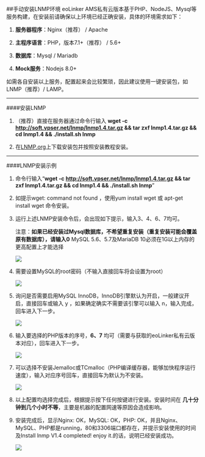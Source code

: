 ##手动安装LNMP环境
eoLinker AMS私有云版本基于PHP、NodeJS、Mysql等服务构建，在安装前请确保以上环境已经正确安装，具体的环境需求如下：

1. **服务器程序**：Nginx（推荐） / Apache

2. **主程序语言**：PHP，版本7.1+（推荐） / 5.6+

3. **数据库**：Mysql / Mariadb

4. **Mock服务**：Nodejs 8.0+

如需各自安装以上服务，配置起来会比较繁琐，因此建议使用一键安装包，如LNMP（推荐）/ LAMP。

---

####安装LNMP

1. （推荐）直接在服务器通过命令行输入 **wget -c http://soft.vpser.net/lnmp/lnmp1.4.tar.gz && tar zxf lnmp1.4.tar.gz && cd lnmp1.4 && ./install.sh lnmp**

2. 在[LNMP.org](https://lnmp.org/ "LNMP.org")上下载安装包并按照安装教程安装。

---

####LNMP安装示例

1. 命令行输入“**wget -c http://soft.vpser.net/lnmp/lnmp1.4.tar.gz && tar zxf lnmp1.4.tar.gz && cd lnmp1.4 && ./install.sh lnmp**”

2. 如提示wget: command not found ，使用yum install wget 或 apt-get install wget 命令安装。

3. 运行上述LNMP安装命令后，会出现如下提示，输入3、4、6、7均可。

	注意：**如果已经安装过Mysql数据库，不希望重复安装（重复安装可能会覆盖原有数据库），请输入0**
	MySQL 5.6、5.7及MariaDB 10必须在1G以上内存的更高配置上才能选择

	![](http://data.eolinker.com/course/mXeTyDdd2008eca9c516314db5be2ba3ab07e69be02207d)

4. 需要设置MySQL的root密码（不输入直接回车将会设置为root）

	![](http://data.eolinker.com/course/TuldJ2N01f738b412dbd5e8bbe141b38a095112c34ddd16)

5. 询问是否需要启用MySQL InnoDB，InnoDB引擎默认为开启，一般建议开启，直接回车或输入 y ，如果确定确实不需要该引擎可以输入 n，输入完成，回车进入下一步。

	![](http://data.eolinker.com/course/KtHSvYH37aa04320a9ef79083d09780defbe8a18a210703)

6. 输入要选择的PHP版本的序号，**6、7** 均可（需要与获取的eoLinker私有云版本对应），回车进入下一步。

	![](http://data.eolinker.com/course/mywHRd75f98135159e14a9ab3701fafb290e6a49cbde89c)

7. 可以选择不安装Jemalloc或TCmalloc（PHP编译缓存器，能够加快程序运行速度），输入对应序号回车，直接回车为默认为不安装。

	![](http://data.eolinker.com/course/pbupmYXf87ad3d940c005e8d7d530a64e69c63a2186f487)

8. 以上配置均选择完成后，根据提示按下任何按键进行安装。安装时间在 **几十分钟到几个小时不等**，主要是机器的配置网速等原因会造成影响。

9. 安装完成后，显示Nginx: OK，MySQL: OK，PHP: OK，并且Nginx、MySQL、PHP都是running，80和3306端口都存在，并提示安装使用的时间及Install lnmp V1.4 completed! enjoy it.的话，说明已经安装成功。

	![](http://data.eolinker.com/course/jxXuJ8g8ab8458815a04e25bd675071a26fd32939bf2d40)